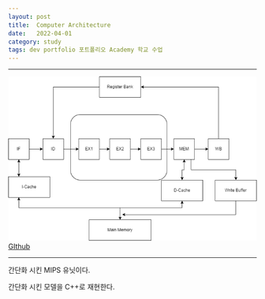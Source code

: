 ```yaml
---
layout: post
title:  Computer Architecture
date:   2022-04-01
category: study
tags: dev portfolio 포트폴리오 Academy 학교 수업
---
```



---

![Alt text](../../assets/img/study/SimpleMIPS.png)
[GIthub]()

---

간단화 시킨 MIPS 유닛이다.

간단화 시킨 모델을 C++로 재현한다.

